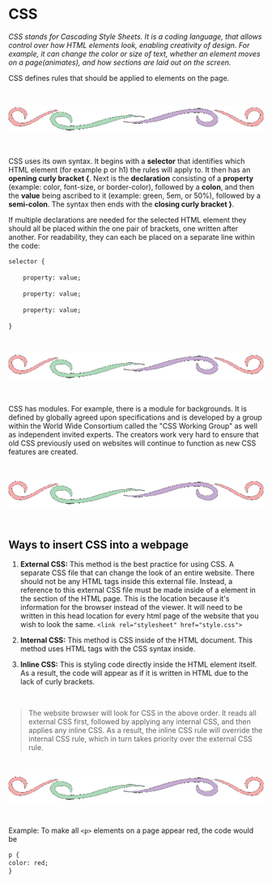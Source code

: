 # CSS

*CSS stands for Cascading Style Sheets.  It is a coding language, that allows control over how HTML elements look, enabling creativity of design.  For example, it can change the color or size of text, whether an element moves on a page(animates), and how sections are laid out on the screen.*

CSS defines rules that should be applied to elements on the page.  

<br>

![divider line](divider.gif)

<br>

CSS uses its own syntax.  It begins with a **selector** that identifies which HTML element (for example p or h1) the rules will apply to.  It then has an **opening curly bracket {**. Next is the **declaration** consisting of a **property** (example: color, font-size, or border-color), followed by a **colon**, and then the **value** being ascribed to it (example: green, 5em, or 50%), followed by a **semi-colon**. The syntax then ends with the **closing curly bracket }**.

If multiple declarations are needed for the selected HTML element they should all be placed within the one pair of brackets, one written after another.  For readability, they can each be placed on a separate line within the code:

```
selector {

    property: value;
    
    property: value;
    
    property: value;

}
```

<br>

![divider line](divider.gif)

<br>

CSS has modules. For example, there is a module for backgrounds.  It is defined by globally agreed upon specifications and is developed by a group within the World Wide Consortium called the "CSS Working Group" as well as independent invited experts.  The creators work very hard to ensure that old CSS previously used on websites will continue to function as new CSS features are created.

<br>

![divider line](divider.gif)

<br>

## Ways to insert CSS into a webpage

1. **External CSS:**  This method is the best practice for using CSS.  A separate CSS file that can change the look of an entire website.  There should not be any HTML tags inside this external file.  Instead, a reference to this external CSS file must be made inside of a <link> element in the <head> section of the HTML page.  This is the location because it's information for the browser instead of the viewer.  It will need to be written in this head location for every html page of the website that you wish to look the same.
`<link rel="stylesheet" href="style.css">`

2. **Internal CSS:**  This method is CSS inside of the HTML document.  This method uses HTML <style> </style> tags with the CSS syntax inside.

3. **Inline CSS:**  This is styling code directly inside the HTML element itself.  As a result, the code will appear as if it is written in HTML due to the lack of curly brackets.

<br>

>The website browser will look for CSS in the above order.  It reads all external CSS first, followed by applying any internal CSS, and then applies any inline CSS.  As a result, the inline CSS rule will override the internal CSS rule, which in turn takes priority over the external CSS rule.


<br>

![divider line](divider.gif)

<br>

Example:  To make all `<p>` elements on a page appear red, the code would be

```
p {
color: red;
}
```
